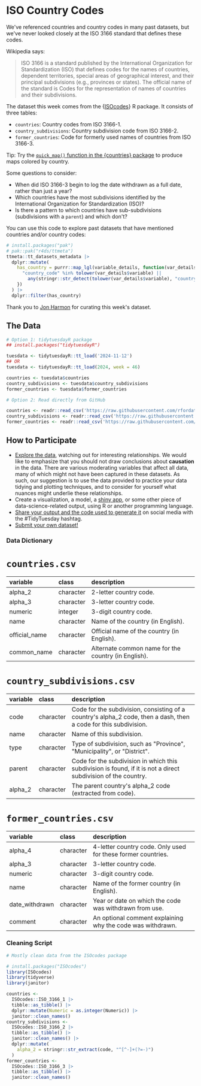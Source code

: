 # ISO Country Codes

We've referenced countries and country codes in many past datasets, but we've never looked closely at the ISO 3166 standard that defines these codes.

Wikipedia says:

> ISO 3166 is a standard published by the International Organization for 
> Standardization (ISO) that defines codes for the names of countries, dependent 
> territories, special areas of geographical interest, and their principal 
> subdivisions (e.g., provinces or states). The official name of the standard 
> is Codes for the representation of names of countries and their subdivisions.

The dataset this week comes from the {[ISOcodes](https://cran.r-project.org/package=ISOcodes)} R package. It consists of three tables:

- `countries`: Country codes from ISO 3166-1.
- `country_subdivisions`: Country subdivision code from ISO 3166-2.
- `former_countries`: Code for formerly used names of countries from ISO 3166-3.

Tip: Try the [`quick_map()` function in the {countries} package](https://fbellelli.github.io/countries/reference/quick_map.html) to produce maps colored by country.

Some questions to consider:

- When did ISO 3166-3 begin to log the date withdrawn as a full date, rather than just a year?
- Which countries have the most subdivisions identified by the International Organization for Standardization (ISO)? 
- Is there a pattern to which countries have sub-subdivisions (subdivisions with a `parent`) and which don't?

You can use this code to explore past datasets that have mentioned countries and/or country codes:

```r
# install.packages("pak")
# pak::pak("r4ds/ttmeta")
ttmeta::tt_datasets_metadata |> 
  dplyr::mutate(
    has_country = purrr::map_lgl(variable_details, function(var_details) {
      "country_code" %in% tolower(var_details$variable) ||
        any(stringr::str_detect(tolower(var_details$variable), "country"))
    })
  ) |> 
  dplyr::filter(has_country)
```

Thank you to [Jon Harmon](https://github.com/jonthegeek) for curating this week's dataset.

## The Data

```r
# Option 1: tidytuesdayR package 
## install.packages("tidytuesdayR")

tuesdata <- tidytuesdayR::tt_load('2024-11-12')
## OR
tuesdata <- tidytuesdayR::tt_load(2024, week = 46)

countries <- tuesdata$countries
country_subdivisions <- tuesdata$country_subdivisions
former_countries <- tuesdata$former_countries

# Option 2: Read directly from GitHub

countries <- readr::read_csv('https://raw.githubusercontent.com/rfordatascience/tidytuesday/main/data/2024/2024-11-12/countries.csv')
country_subdivisions <- readr::read_csv('https://raw.githubusercontent.com/rfordatascience/tidytuesday/main/data/2024/2024-11-12/country_subdivisions.csv')
former_countries <- readr::read_csv('https://raw.githubusercontent.com/rfordatascience/tidytuesday/main/data/2024/2024-11-12/former_countries.csv')
```

## How to Participate

- [Explore the data](https://r4ds.hadley.nz/), watching out for interesting relationships. We would like to emphasize that you should not draw conclusions about **causation** in the data. There are various moderating variables that affect all data, many of which might not have been captured in these datasets. As such, our suggestion is to use the data provided to practice your data tidying and plotting techniques, and to consider for yourself what nuances might underlie these relationships.
- Create a visualization, a model, a [shiny app](https://shiny.posit.co/), or some other piece of data-science-related output, using R or another programming language.
- [Share your output and the code used to generate it](../../../sharing.md) on social media with the #TidyTuesday hashtag.
- [Submit your own dataset!](../../../pr_instructions.md)

### Data Dictionary

# `countries.csv`

|variable      |class     |description                           |
|:-------------|:---------|:-------------------------------------|
|alpha_2       |character |2-letter country code. |
|alpha_3       |character |3-letter country code. |
|numeric       |integer   |3-digit country code. |
|name          |character |Name of the country (in English). |
|official_name |character |Official name of the country (in English). |
|common_name   |character |Alternate common name for the country (in English). |

# `country_subdivisions.csv`

|variable |class     |description                           |
|:--------|:---------|:-------------------------------------|
|code     |character |Code for the subdivision, consisting of a country's alpha_2 code, then a dash, then a code for this subdivision. |
|name     |character |Name of this subdivision. |
|type     |character |Type of subdivision, such as "Province", "Municipality", or "District". |
|parent   |character |Code for the subdivision in which this subdivision is found, if it is not a direct subdivision of the country. |
|alpha_2  |character |The parent country's alpha_2 code (extracted from code). |

# `former_countries.csv`

|variable       |class     |description                           |
|:--------------|:---------|:-------------------------------------|
|alpha_4        |character |4-letter country code. Only used for these former countries. |
|alpha_3        |character |3-letter country code. |
|numeric        |character |3-digit country code. |
|name           |character |Name of the former country (in English). |
|date_withdrawn |character |Year or date on which the code was withdrawn from use. |
|comment        |character |An optional comment explaining why the code was withdrawn. |

### Cleaning Script

```r
# Mostly clean data from the ISOcodes package

# install.packages("ISOcodes")
library(ISOcodes)
library(tidyverse)
library(janitor)

countries <- 
  ISOcodes::ISO_3166_1 |> 
  tibble::as_tibble() |> 
  dplyr::mutate(Numeric = as.integer(Numeric)) |> 
  janitor::clean_names()
country_subdivisions <- 
  ISOcodes::ISO_3166_2 |> 
  tibble::as_tibble() |> 
  janitor::clean_names() |> 
  dplyr::mutate(
    alpha_2 = stringr::str_extract(code, "^[^-]+(?=-)")
  )
former_countries <-
  ISOcodes::ISO_3166_3 |> 
  tibble::as_tibble() |> 
  janitor::clean_names()
```
